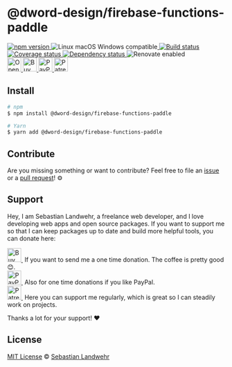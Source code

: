 <!-- TITLE/ -->
# @dword-design/firebase-functions-paddle
<!-- /TITLE -->

<!-- BADGES/ -->
  <p>
    <a href="https://npmjs.org/package/@dword-design/firebase-functions-paddle">
      <img
        src="https://img.shields.io/npm/v/@dword-design/firebase-functions-paddle.svg"
        alt="npm version"
      >
    </a><img src="https://img.shields.io/badge/os-linux%20%7C%C2%A0macos%20%7C%C2%A0windows-blue" alt="Linux macOS Windows compatible"><a href="https://github.com/dword-design/firebase-functions-paddle/actions">
      <img
        src="https://github.com/dword-design/firebase-functions-paddle/workflows/build/badge.svg"
        alt="Build status"
      >
    </a><a href="https://codecov.io/gh/dword-design/firebase-functions-paddle">
      <img
        src="https://codecov.io/gh/dword-design/firebase-functions-paddle/branch/master/graph/badge.svg"
        alt="Coverage status"
      >
    </a><a href="https://david-dm.org/dword-design/firebase-functions-paddle">
      <img src="https://img.shields.io/david/dword-design/firebase-functions-paddle" alt="Dependency status">
    </a><img src="https://img.shields.io/badge/renovate-enabled-brightgreen" alt="Renovate enabled"><br/><a href="https://gitpod.io/#https://github.com/dword-design/firebase-functions-paddle">
      <img
        src="https://gitpod.io/button/open-in-gitpod.svg"
        alt="Open in Gitpod"
        height="32"
      >
    </a><a href="https://www.buymeacoffee.com/dword">
      <img
        src="https://www.buymeacoffee.com/assets/img/guidelines/download-assets-sm-2.svg"
        alt="Buy Me a Coffee"
        height="32"
      >
    </a><a href="https://paypal.me/SebastianLandwehr">
      <img
        src="https://sebastianlandwehr.com/images/paypal.svg"
        alt="PayPal"
        height="32"
      >
    </a><a href="https://www.patreon.com/dworddesign">
      <img
        src="https://sebastianlandwehr.com/images/patreon.svg"
        alt="Patreon"
        height="32"
      >
    </a>
</p>
<!-- /BADGES -->

<!-- DESCRIPTION/ -->

<!-- /DESCRIPTION -->

<!-- INSTALL/ -->
## Install

```bash
# npm
$ npm install @dword-design/firebase-functions-paddle

# Yarn
$ yarn add @dword-design/firebase-functions-paddle
```
<!-- /INSTALL -->

<!-- LICENSE/ -->
## Contribute

Are you missing something or want to contribute? Feel free to file an [issue](https://github.com/dword-design/firebase-functions-paddle/issues) or a [pull request](https://github.com/dword-design/firebase-functions-paddle/pulls)! ⚙️

## Support

Hey, I am Sebastian Landwehr, a freelance web developer, and I love developing web apps and open source packages. If you want to support me so that I can keep packages up to date and build more helpful tools, you can donate here:

<p>
  <a href="https://www.buymeacoffee.com/dword">
    <img
      src="https://www.buymeacoffee.com/assets/img/guidelines/download-assets-sm-2.svg"
      alt="Buy Me a Coffee"
      height="32"
    >
  </a>&nbsp;If you want to send me a one time donation. The coffee is pretty good 😊.<br/>
  <a href="https://paypal.me/SebastianLandwehr">
    <img
      src="https://sebastianlandwehr.com/images/paypal.svg"
      alt="PayPal"
      height="32"
    >
  </a>&nbsp;Also for one time donations if you like PayPal.<br/>
  <a href="https://www.patreon.com/dworddesign">
    <img
      src="https://sebastianlandwehr.com/images/patreon.svg"
      alt="Patreon"
      height="32"
    >
  </a>&nbsp;Here you can support me regularly, which is great so I can steadily work on projects.
</p>

Thanks a lot for your support! ❤️

## License

[MIT License](https://opensource.org/licenses/MIT) © [Sebastian Landwehr](https://sebastianlandwehr.com)
<!-- /LICENSE -->
